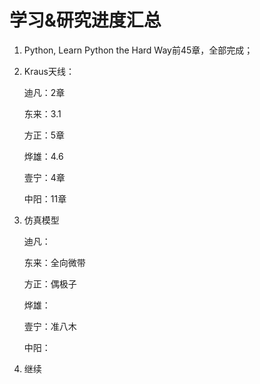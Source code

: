 # 学习&研究进度汇总

1. Python, Learn Python the Hard Way前45章，全部完成；

2. Kraus天线：

   迪凡：2章

   东来：3.1

   方正：5章

   烨雄：4.6

   壹宁：4章

   中阳：11章

3. 仿真模型

   迪凡：

   东来：全向微带

   方正：偶极子

   烨雄：

   壹宁：准八木

   中阳：

4. 继续
